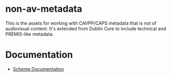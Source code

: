 # non-av-metadata
This is the assets for working with CAVPP/CAPS metadata that is not of audiovisual content. It's extended from 
Dublin Core to include technical and PREMIS-like metadata.

# Documentation

*   [Scheme Documentation](http://cavpp.github.io/non-av-metadata/Documentation/CAVPPDC.html)